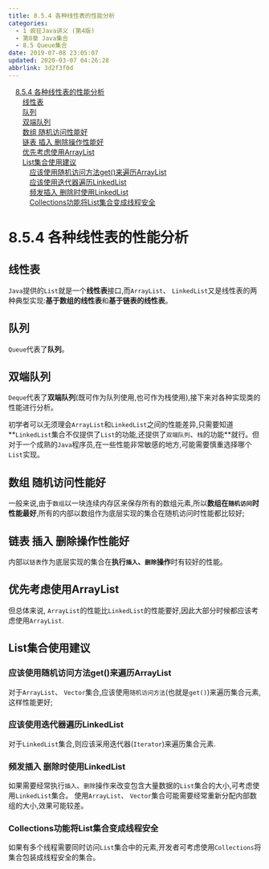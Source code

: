 ```yaml
---
title: 8.5.4 各种线性表的性能分析
categories: 
  - 1 疯狂Java讲义 (第4版)
  - 第8章 Java集合
  - 8.5 Queue集合
date: 2019-07-08 23:05:07
updated: 2020-03-07 04:26:28
abbrlink: 3d2f3f0d
---
```

<div id='my_toc'><a href="/JavaReadingNotes/3d2f3f0d/#8-5-4-各种线性表的性能分析" class="header_1">8.5.4 各种线性表的性能分析</a>&nbsp;<br><a href="/JavaReadingNotes/3d2f3f0d/#线性表" class="header_2">线性表</a>&nbsp;<br><a href="/JavaReadingNotes/3d2f3f0d/#队列" class="header_2">队列</a>&nbsp;<br><a href="/JavaReadingNotes/3d2f3f0d/#双端队列" class="header_2">双端队列</a>&nbsp;<br><a href="/JavaReadingNotes/3d2f3f0d/#数组-随机访问性能好" class="header_2">数组 随机访问性能好</a>&nbsp;<br><a href="/JavaReadingNotes/3d2f3f0d/#链表-插入-删除操作性能好" class="header_2">链表 插入 删除操作性能好</a>&nbsp;<br><a href="/JavaReadingNotes/3d2f3f0d/#优先考虑使用ArrayList" class="header_2">优先考虑使用ArrayList</a>&nbsp;<br><a href="/JavaReadingNotes/3d2f3f0d/#List集合使用建议" class="header_2">List集合使用建议</a>&nbsp;<br><a href="/JavaReadingNotes/3d2f3f0d/#应该使用随机访问方法get-来遍历ArrayList" class="header_3">应该使用随机访问方法get()来遍历ArrayList</a>&nbsp;<br><a href="/JavaReadingNotes/3d2f3f0d/#应该使用迭代器遍历LinkedList" class="header_3">应该使用迭代器遍历LinkedList</a>&nbsp;<br><a href="/JavaReadingNotes/3d2f3f0d/#频发插入-删除时使用LinkedList" class="header_3">频发插入 删除时使用LinkedList</a>&nbsp;<br><a href="/JavaReadingNotes/3d2f3f0d/#Collections功能将List集合变成线程安全" class="header_3">Collections功能将List集合变成线程安全</a>&nbsp;<br></div>
<style>.header_1{margin-left: 1em;}.header_2{margin-left: 2em;}.header_3{margin-left: 3em;}.header_4{margin-left: 4em;}.header_5{margin-left: 5em;}.header_6{margin-left: 6em;}</style>
<!--more-->
<script>if (navigator.platform.search('arm')==-1){document.getElementById('my_toc').style.display = 'none';}var e,p = document.getElementsByTagName('p');while (p.length>0) {e = p[0];e.parentElement.removeChild(e);}</script>

<!--end-->
<!--SSTStart-->
# 8.5.4 各种线性表的性能分析
## 线性表
`Java`提供的`List`就是一个**线性表**接口,而`ArrayList`、 `LinkedList`又是线性表的两种典型实现:**基于数组的线性表**和**基于链表的线性表**。
## 队列
`Queue`代表了**队列**。
## 双端队列
`Deque`代表了**双端队列**(既可作为队列使用,也可作为栈使用),接下来对各种实现类的性能进行分析。

初学者可以无须理会`ArrayList`和`LinkedList`之间的性能差异,只需要知道**`LinkedList`集合不仅提供了`List`的功能,还提供了`双端队列`、`栈`的功能**就行。但对于一个成熟的`Java`程序员,在一些性能非常敏感的地方,可能需要慎重选择哪个`List`实现。
## 数组 随机访问性能好
一般来说,由于`数组`以一块连续内存区来保存所有的数组元素,所以**数组在`随机访问`时性能最好**,所有的内部以数组作为底层实现的集合在随机访问时性能都比较好;
## 链表 插入 删除操作性能好
内部以`链表`作为底层实现的集合在**执行`插入`、`删除`操作**时有较好的性能。
## 优先考虑使用ArrayList
但总体来说, `ArrayList`的性能比`LinkedList`的性能要好,因此大部分时候都应该考虑使用`ArrayList`.
## List集合使用建议
### 应该使用随机访问方法get()来遍历ArrayList
对于`ArrayList`、 `Vector`集合,应该使用`随机访问方法`(也就是`get()`)来遍历集合元素,这样性能更好;
### 应该使用迭代器遍历LinkedList
对于`LinkedList`集合,则应该采用迭代器(`Iterator`)来遍历集合元素.
### 频发插入 删除时使用LinkedList
如果需要经常执行`插入`、`删除`操作来改变包含大量数据的`List`集合的大小,可考虑使用`LinkedList`集合。
使用`ArrayList`、 `Vector`集合可能需要经常重新分配内部数组的大小,效果可能较差。
### Collections功能将List集合变成线程安全
如果有多个线程需要同时访问`List`集合中的元素,开发者可考虑使用`Collections`将集合包装成线程安全的集合。
<!--SSTStop-->
